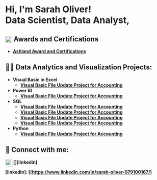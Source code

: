 <h1>Hi, I'm Sarah Oliver! <br/><a>Data Scientist</a>, <a>Data Analyst</a>,

    
<h2> <img src="https://i.imgur.com/IsL93kP.png" alt="Award Icon" style="height: 1em; vertical-align: middle;"> Awards and Certifications</h2>

  - <b>[Ashland Award and Certifications](https://github.com/solive127/AwardCertification/blob/main/README.md)

<h2>👨‍💻 Data Analytics and Visualization Projects:</h2>

- <b>Visual Basic in Excel</b>
  - [Visual Basic File Update Project for Accounting](https://github.com/solive127/VisualBasic/blob/main/README.md)
- <b>Power BI </b>
  - [Visual Basic File Update Project for Accounting](https://github.com/solive127/VisualBasic/blob/main/README.md) <b>
- <b>SQL</b>
  - [Visual Basic File Update Project for Accounting](https://github.com/solive127/VisualBasic/blob/main/README.md)
  - [Visual Basic File Update Project for Accounting](https://github.com/solive127/VisualBasic/blob/main/README.md)
  - [Visual Basic File Update Project for Accounting](https://github.com/solive127/VisualBasic/blob/main/README.md)
  - [Visual Basic File Update Project for Accounting](https://github.com/solive127/VisualBasic/blob/main/README.md)
- <b>Python</b>
  - [Visual Basic File Update Project for Accounting](https://github.com/solive127/VisualBasic/blob/main/README.md)


<h2> 🤳 Connect with me:</h2>


[<img align="left" alt="JoshMadakor | LinkedIn" width="22px" src="https://cdn.jsdelivr.net/npm/simple-icons@v3/icons/linkedin.svg" />][linkedin]



[linkedin]: [(https://www.linkedin.com/in/sarah-oliver-079100167/]

<!--


Here are some ideas to get you started:

- 🔭 I’m currently working on ...
- 🌱 I’m currently learning ...
- 👯 I’m looking to collaborate on ...
- 🤔 I’m looking for help with ...
- 💬 Ask me about ...
- 📫 How to reach me: ...
- 😄 Pronouns: ...
- ⚡ Fun fact: ...
